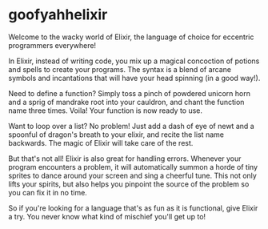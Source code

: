 # goofyahhelixir

Welcome to the wacky world of Elixir, the language of choice for eccentric programmers everywhere!

In Elixir, instead of writing code, you mix up a magical concoction of potions and spells to create your programs. The syntax is a blend of arcane symbols and incantations that will have your head spinning (in a good way!).

Need to define a function? Simply toss a pinch of powdered unicorn horn and a sprig of mandrake root into your cauldron, and chant the function name three times. Voila! Your function is now ready to use.

Want to loop over a list? No problem! Just add a dash of eye of newt and a spoonful of dragon's breath to your elixir, and recite the list name backwards. The magic of Elixir will take care of the rest.

But that's not all! Elixir is also great for handling errors. Whenever your program encounters a problem, it will automatically summon a horde of tiny sprites to dance around your screen and sing a cheerful tune. This not only lifts your spirits, but also helps you pinpoint the source of the problem so you can fix it in no time.

So if you're looking for a language that's as fun as it is functional, give Elixir a try. You never know what kind of mischief you'll get up to!
